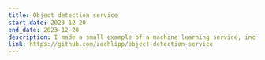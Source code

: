 ```yaml
---
title: Object detection service
start_date: 2023-12-20
end_date: 2023-12-20
description: I made a small example of a machine learning service, including builds, tests, and some CI steps
link: https://github.com/zachlipp/object-detection-service
---
```

